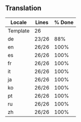 ## Translation

|  Locale  |  Lines  | % Done|
|----------|---------|-------|
| Template |      26 |       |
| de       |   23/26 |   88% |
| en       |   26/26 |  100% |
| es       |   26/26 |  100% |
| fr       |   26/26 |  100% |
| it       |   26/26 |  100% |
| ja       |   26/26 |  100% |
| ko       |   26/26 |  100% |
| pt       |   26/26 |  100% |
| ru       |   26/26 |  100% |
| zh       |   26/26 |  100% |

